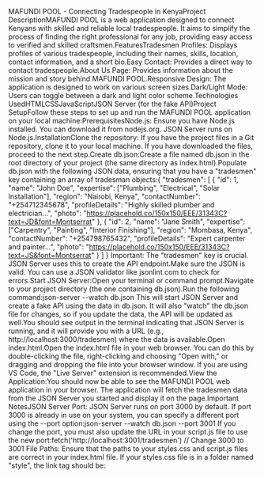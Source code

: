 MAFUNDI POOL - Connecting Tradespeople in KenyaProject DescriptionMAFUNDI POOL is a web application designed to connect Kenyans with skilled and reliable local tradespeople. It aims to simplify the process of finding the right professional for any job, providing easy access to verified and skilled craftsmen.FeaturesTradesmen Profiles: Displays profiles of various tradespeople, including their names, skills, location, contact information, and a short bio.Easy Contact: Provides a direct way to contact tradespeople.About Us Page: Provides information about the mission and story behind MAFUNDI POOL.Responsive Design: The application is designed to work on various screen sizes.Dark/Light Mode: Users can toggle between a dark and light color scheme.Technologies UsedHTMLCSSJavaScriptJSON Server (for the fake API)Project SetupFollow these steps to set up and run the MAFUNDI POOL application on your local machine:PrerequisitesNode.js: Ensure you have Node.js installed. You can download it from nodejs.org.  JSON Server runs on Node.js.InstallationClone the repository: If you have the project files in a Git repository, clone it to your local machine.  If you have downloaded the files, proceed to the next step.Create db.json:Create a file named db.json in the root directory of your project (the same directory as index.html).Populate db.json with the following JSON data, ensuring that you have a "tradesmen" key containing an array of tradesman objects:{
  "tradesmen": [
    {
      "id": 1,
      "name": "John Doe",
      "expertise": ["Plumbing", "Electrical", "Solar Installation"],
      "region": "Nairobi, Kenya",
      "contactNumber": "+254712345678",
      "profileDetails": "Highly skilled plumber and electrician...",
      "photo": "https://placehold.co/150x150/EEE/31343C?text=JD&font=Montserrat"
    },
    {
      "id": 2,
      "name": "Jane Smith",
      "expertise": ["Carpentry", "Painting", "Interior Finishing"],
      "region": "Mombasa, Kenya",
      "contactNumber": "+254798765432",
      "profileDetails": "Expert carpenter and painter...",
      "photo": "https://placehold.co/150x150/EEE/31343C?text=JS&font=Montserrat"
    }
  ]
}
Important: The "tradesmen" key is crucial.  JSON Server uses this to create the API endpoint.Make sure the JSON is valid.  You can use a JSON validator like jsonlint.com to check for errors.Start JSON Server:Open your terminal or command prompt.Navigate to your project directory (the one containing db.json).Run the following command:json-server --watch db.json
This will start JSON Server and create a fake API using the data in db.json.  It will also "watch" the db.json file for changes, so if you update the data, the API will be updated as well.You should see output in the terminal indicating that JSON Server is running, and it will provide you with a URL (e.g., http://localhost:3000/tradesmen) where the data is available.Open index.html:Open the index.html file in your web browser.  You can do this by double-clicking the file, right-clicking and choosing "Open with," or dragging and dropping the file into your browser window.  If you are using VS Code, the "Live Server" extension is recommended.View the Application:You should now be able to see the MAFUNDI POOL web application in your browser.  The application will fetch the tradesmen data from the JSON Server you started and display it on the page.Important NotesJSON Server Port: JSON Server runs on port 3000 by default.  If port 3000 is already in use on your system, you can specify a different port using the --port option:json-server --watch db.json --port 3001
If you change the port, you must also update the URL in your script.js file to use the new port:fetch('http://localhost:3001/tradesmen') // Change 3000 to 3001
File Paths: Ensure that the paths to your styles.css and script.js files are correct in your index.html file.  If your styles.css file is in a folder named "style", the link tag should be: <link rel="stylesheet" href="style/styles.css">
